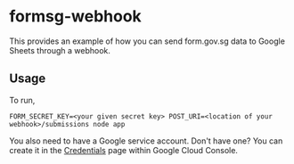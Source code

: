 # formsg-webhook
This provides an example of how you can send form.gov.sg data to Google Sheets through a webhook.

## Usage

To run,

```
FORM_SECRET_KEY=<your given secret key> POST_URI=<location of your webhook>/submissions node app
```

You also need to have a Google service account. Don't have one? You can create it in the [Credentials](https://console.cloud.google.com/apis/credentials) page within Google Cloud Console.
